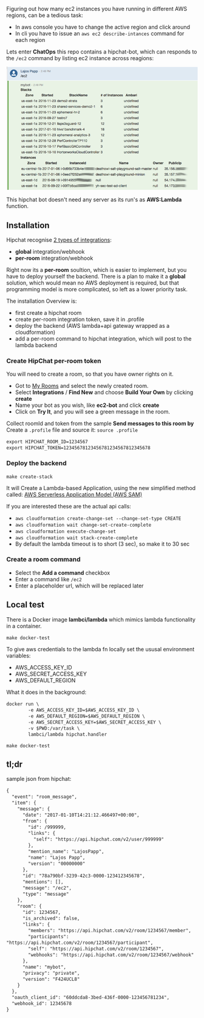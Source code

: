Figuring out how many ec2 instances you have running in different AWS regions, can be a
tedious task:
- In aws console you have to change the active region and click around
- In cli you have to issue an `aws ec2 describe-intances` command for each region

Lets enter **ChatOps** this repo contains a hipchat-bot, which can responds to
the `/ec2` command by listing ec2 instance across reagions:

![alt text](https://github.com/lalyos/hipchat-lambda/raw/master/img/hipchat-bot.png "Hipchat bot")

This hipchat bot doesn't need any server as its run's as **AWS:Lambda** function.

## Installation

Hipchat recognise [2 types of integrations](https://confluence.atlassian.com/hc/integrations-with-hipchat-server-683508267.html):
- **global** integration/webhook
- **per-room** integration/webhook

Right now its a **per-room** soultion, which is easier to implement, but you have to deploy yourself the backend.
There is a plan to make it a **global** solution, which would mean no AWS deployment is required, but that programming model
is more complicated, so left as a lower priority task.

The installation Overview is:
- first create a hipchat room
- create per-room integration token, save it in .profile
- deploy the backend (AWS lambda+api gateway wrapped as a cloudformation)
- add a per-room command to hipchat integration, which will post to the lambda backend

### Create HipChat per-room token

You will need to create a room, so that you have owner rights on it.

- Got to [My Rooms](https://hipchat.hortonworks.com/rooms?t=mine) and select the newly created room.
- Select **Integrations** / **Find New** and choose **Build Your Own** by clicking **create**
- Name your bot as you wish, like **ec2-bot** and click **create**
- Click on **Try It**, and you will see a green message in the room.

Collect roomId and token from the sample **Send messages to this room by**
Create a `.profile` file and source it: `source .profile`

```
export HIPCHAT_ROOM_ID=1234567
export HIPCHAT_TOKEN=12345678123456781234567812345678
```

### Deploy the backend

```
make create-stack
```

It will Create a Lambda-based Application, using the new simplified method called:
[AWS Serverless Application Model (AWS SAM)](http://docs.aws.amazon.com/lambda/latest/dg/deploying-lambda-apps.html#serverless_app)


If you are interested these are the actual api calls:

- `aws cloudformation create-change-set --change-set-type CREATE`
- `aws cloudformation wait change-set-create-complete`
- `aws cloudformation execute-change-set`
- `aws cloudformation wait stack-create-complete`
- By default the lambda timeout is to short (3 sec), so make it to 30 sec

### Create a room command

- Select the **Add a command** checkbox
- Enter a command like `/ec2`
- Enter a placeholder url, which will be replaced later
## Local test

There is a Docker image **lambci/lambda** which mimics lambda functionality in a container.

```
make docker-test
```
To give aws credentials to the lambda fn locally set the ususal environment variables:
- AWS_ACCESS_KEY_ID
- AWS_SECRET_ACCESS_KEY
- AWS_DEFAULT_REGION

What it does in the background:
```
docker run \
		-e AWS_ACCESS_KEY_ID=$AWS_ACCESS_KEY_ID \
		-e AWS_DEFAULT_REGION=$AWS_DEFAULT_REGION \
		-e AWS_SECRET_ACCESS_KEY=$AWS_SECRET_ACCESS_KEY \
		-v $PWD:/var/task \
		lambci/lambda hipchat.handler
```

```
make docker-test
```
## tl;dr

sample json from hipchat:
```
{
  "event": "room_message",
  "item": {
    "message": {
      "date": "2017-01-10T14:21:12.466497+00:00",
      "from": {
        "id": /999999,
        "links": {
          "self": "https://api.hipchat.com/v2/user/999999"
        },
        "mention_name": "LajosPapp",
        "name": "Lajos Papp",
        "version": "00000000"
      },
      "id": "78a790bf-3239-42c3-0000-123412345678",
      "mentions": [],
      "message": "/ec2",
      "type": "message"
    },
    "room": {
      "id": 1234567,
      "is_archived": false,
      "links": {
        "members": "https://api.hipchat.com/v2/room/1234567/member",
        "participants": "https://api.hipchat.com/v2/room/1234567/participant",
        "self": "https://api.hipchat.com/v2/room/1234567",
        "webhooks": "https://api.hipchat.com/v2/room/1234567/webhook"
      },
      "name": "mybot",
      "privacy": "private",
      "version": "F424UCL8"
    }
  },
  "oauth_client_id": "60ddcda8-3bed-436f-0000-123456781234",
  "webhook_id": 12345678
}

```

